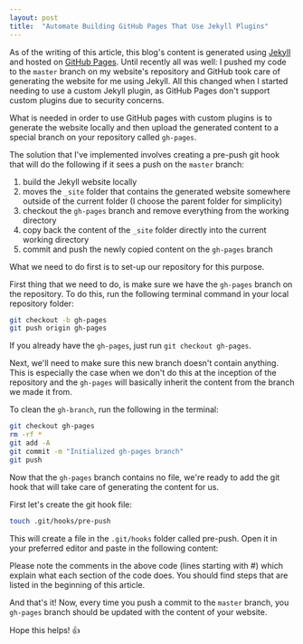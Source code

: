 ```yaml
---
layout: post
title:  "Automate Building GitHub Pages That Use Jekyll Plugins"
---
```


As of the writing of this article, this blog's content is generated using [Jekyll](https://jekyllrb.com/) and hosted on [GitHub Pages](https://pages.github.com/). Until recently all was well: I pushed my code to the `master` branch on my website's repository and GitHub took care of generating the website for me using Jekyll. All this changed when I started needing to use a custom Jekyll plugin, as GitHub Pages don't support custom plugins due to security concerns.

What is needed in order to use GitHub pages with custom plugins is to generate the website locally and then upload the generated content to a special branch on your repository called `gh-pages`.

The solution that I've implemented involves creating a pre-push git hook that will do the following if it sees a push on the `master` branch:

 1. build the Jekyll website locally
 2. moves the `_site` folder that contains the generated website somewhere outside of the current folder (I choose the parent folder for simplicity)
 3. checkout the `gh-pages` branch and remove everything from the working directory
 4. copy back the content of the `_site` folder directly into the current working directory
 5. commit and push the newly copied content on the `gh-pages` branch

What we need to do first is to set-up our repository for this purpose.

First thing that we need to do, is make sure we have the `gh-pages` branch on the repository. To do this, run the following terminal command in your local repository folder:

```bash
git checkout -b gh-pages
git push origin gh-pages
```

If you already have the `gh-pages`, just run `git checkout gh-pages`.

Next, we'll need to make sure this new branch doesn't contain anything. This is especially the case when we don't do this at the inception of the repository and the `gh-pages` will basically inherit the content from the branch we made it from.

To clean the `gh-branch`, run the following in the terminal:

```bash
git checkout gh-pages
rm -rf *
git add -A
git commit -m "Initialized gh-pages branch"
git push
```

Now that the `gh-pages` branch contains no file, we're ready to add the git hook that will take care of generating the content for us.

First let's create the git hook file:

```bash
touch .git/hooks/pre-push
```

This will create a file in the `.git/hooks` folder called pre-push. Open it in your preferred editor and paste in the following content:

<gist id="gist-a3224b51c37f6f2b6cf1aeb9fc98bd23" data-file="pre-push"></gist>

Please note the comments in the above code (lines starting with #) which explain what each section of the code does. You should find steps that are listed in the beginning of this article.

And that's it! Now, every time you push a commit to the `master` branch, you `gh-pages` branch should be updated with the content of your website.

Hope this helps! 👍
